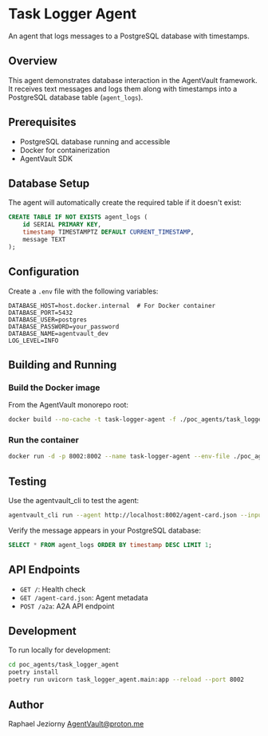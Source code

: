 # Task Logger Agent

An agent that logs messages to a PostgreSQL database with timestamps.

## Overview

This agent demonstrates database interaction in the AgentVault framework. It receives text messages and logs them along with timestamps into a PostgreSQL database table (`agent_logs`).

## Prerequisites

- PostgreSQL database running and accessible
- Docker for containerization
- AgentVault SDK

## Database Setup

The agent will automatically create the required table if it doesn't exist:

```sql
CREATE TABLE IF NOT EXISTS agent_logs (
    id SERIAL PRIMARY KEY,
    timestamp TIMESTAMPTZ DEFAULT CURRENT_TIMESTAMP,
    message TEXT
);
```

## Configuration

Create a `.env` file with the following variables:

```env
DATABASE_HOST=host.docker.internal  # For Docker container
DATABASE_PORT=5432
DATABASE_USER=postgres
DATABASE_PASSWORD=your_password
DATABASE_NAME=agentvault_dev
LOG_LEVEL=INFO
```

## Building and Running

### Build the Docker image

From the AgentVault monorepo root:

```bash
docker build --no-cache -t task-logger-agent -f ./poc_agents/task_logger_agent/Dockerfile .
```

### Run the container

```bash
docker run -d -p 8002:8002 --name task-logger-agent --env-file ./poc_agents/task_logger_agent/.env task-logger-agent:latest
```

## Testing

Use the agentvault_cli to test the agent:

```bash
agentvault_cli run --agent http://localhost:8002/agent-card.json --input "Test message to log"
```

Verify the message appears in your PostgreSQL database:

```sql
SELECT * FROM agent_logs ORDER BY timestamp DESC LIMIT 1;
```

## API Endpoints

- `GET /`: Health check
- `GET /agent-card.json`: Agent metadata
- `POST /a2a`: A2A API endpoint

## Development

To run locally for development:

```bash
cd poc_agents/task_logger_agent
poetry install
poetry run uvicorn task_logger_agent.main:app --reload --port 8002
```

## Author

Raphael Jeziorny <AgentVault@proton.me>
